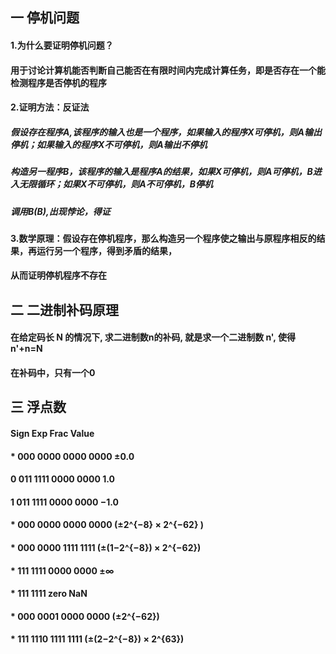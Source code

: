 ## 一   停机问题

#### 1.为什么要证明停机问题？

#### 用于讨论计算机能否判断自己能否在有限时间内完成计算任务，即是否存在一个能检测程序是否停机的程序

#### 2.证明方法：反证法

##### 假设存在程序A,该程序的输入也是一个程序，如果输入的程序X可停机，则A输出停机；如果输入的程序X不可停机，则A输出不停机

##### 构造另一程序B，该程序的输入是程序A的结果，如果X可停机，则A可停机，B进入无限循环；如果X不可停机，则A不可停机，B停机

##### 调用B(B),出现悖论，得证

#### 3.数学原理：假设存在停机程序，那么构造另一个程序使之输出与原程序相反的结果，再运行另一个程序，得到矛盾的结果，

#### 从而证明停机程序不存在

## 二   二进制补码原理

#### 在给定码长 N 的情况下, 求二进制数n的补码, 就是求一个二进制数 n', 使得 n'+n=N

#### 在补码中，只有一个0

## 三   浮点数

#### Sign       Exp       Frac       Value
#### *       000 0000       0000 0000 	    ±0.0
#### 0       011 1111       0000 0000 	    1.0
#### 1       011 1111       0000 0000 	    −1.0
#### *       000 0000       0000 0000       \(±2^{−8} × 2^{−62} \)
#### *       000 0000       1111 1111       \(±(1−2^{−8}) × 2^{−62}\)
#### *       111 1111       0000 0000 	    ±∞
#### *       111 1111       zero            NaN
#### *       000 0001       0000 0000       \(±2^{−62}\)
#### *       111 1110       1111 1111 	    \(±(2−2^{−8}) × 2^{63}\)
